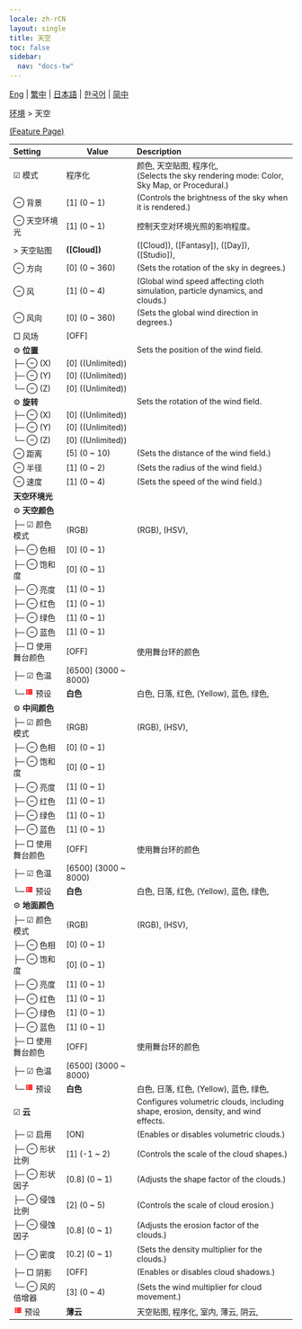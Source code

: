 ```yaml
---
locale: zh-rCN
layout: single
title: 天空
toc: false
sidebar:
  nav: "docs-tw"
---
```

[Eng](/dancexr/menu/2025.4/scene/sky) | [繁中](/tw/dancexr/menu/2025.4/scene/sky) | [日本語](/jp/dancexr/menu/2025.4/scene/sky) | [한국어](/kr/dancexr/menu/2025.4/scene/sky) | [简中](/zh/dancexr/menu/2025.4/scene/sky)

[环境](../menu#环境) > 天空



[(Feature Page)](/zh/dancexr/features/sky)

| Setting | Value | Description |
| :--- | --- | :--- |
| ☑ 模式| 程序化 | 颜色, 天空贴图, 程序化, <br/>(Selects the sky rendering mode: Color, Sky Map, or Procedural.)
|  ⊖ 背景| [1] (0 ~ 1) | (Controls the brightness of the sky when it is rendered.)
|  ⊖ 天空环境光| [1] (0 ~ 1) | 控制天空对环境光照的影响程度。
|  > 天空贴图| **([Cloud])** | ([Cloud]), ([Fantasy]), ([Day]), ([Studio]),  |
|  ⊖ 方向| [0] (0 ~ 360) | (Sets the rotation of the sky in degrees.)
|  ⊖ 风| [1] (0 ~ 4) | (Global wind speed affecting cloth simulation, particle dynamics, and clouds.)
|  ⊖ 风向| [0] (0 ~ 360) | (Sets the global wind direction in degrees.)
|  □ 风场| [OFF] | 
|  ⚙️ <b>位置</b>| | Sets the position of the wind field.
| ├─ ⊖ (X)| [0] ((Unlimited)) | 
| ├─ ⊖ (Y)| [0] ((Unlimited)) | 
| └─ ⊖ (Z)| [0] ((Unlimited)) | 
|  ⚙️ <b>旋转</b>| | Sets the rotation of the wind field.
| ├─ ⊖ (X)| [0] ((Unlimited)) | 
| ├─ ⊖ (Y)| [0] ((Unlimited)) | 
| └─ ⊖ (Z)| [0] ((Unlimited)) | 
|  ⊖ 距离| [5] (0 ~ 10) | (Sets the distance of the wind field.)
|  ⊖ 半径| [1] (0 ~ 2) | (Sets the radius of the wind field.)
|  ⊖ 速度| [1] (0 ~ 4) | (Sets the speed of the wind field.)
|  <b>天空环境光</b>|| 
|  ⚙️ <b>天空颜色</b>| | 
| ├─ ☑ 颜色模式| (RGB) | (RGB), (HSV), 
| ├─ ⊖ 色相| [0] (0 ~ 1) | 
| ├─ ⊖ 饱和度| [0] (0 ~ 1) | 
| ├─ ⊖ 亮度| [1] (0 ~ 1) | 
| ├─ ⊖ 红色| [1] (0 ~ 1) | 
| ├─ ⊖ 绿色| [1] (0 ~ 1) | 
| ├─ ⊖ 蓝色| [1] (0 ~ 1) | 
| ├─ □ 使用舞台颜色| [OFF] | 使用舞台环的颜色
| ├─ ☑ 色温| [6500] (3000 ~ 8000) | 
| └─<img src="/images/icon/ic_list.png" alt="list icon"/> 预设| **白色** | 白色, 日落, 红色, (Yellow), 蓝色, 绿色,  |
|  ⚙️ <b>中间颜色</b>| | 
| ├─ ☑ 颜色模式| (RGB) | (RGB), (HSV), 
| ├─ ⊖ 色相| [0] (0 ~ 1) | 
| ├─ ⊖ 饱和度| [0] (0 ~ 1) | 
| ├─ ⊖ 亮度| [1] (0 ~ 1) | 
| ├─ ⊖ 红色| [1] (0 ~ 1) | 
| ├─ ⊖ 绿色| [1] (0 ~ 1) | 
| ├─ ⊖ 蓝色| [1] (0 ~ 1) | 
| ├─ □ 使用舞台颜色| [OFF] | 使用舞台环的颜色
| ├─ ☑ 色温| [6500] (3000 ~ 8000) | 
| └─<img src="/images/icon/ic_list.png" alt="list icon"/> 预设| **白色** | 白色, 日落, 红色, (Yellow), 蓝色, 绿色,  |
|  ⚙️ <b>地面颜色</b>| | 
| ├─ ☑ 颜色模式| (RGB) | (RGB), (HSV), 
| ├─ ⊖ 色相| [0] (0 ~ 1) | 
| ├─ ⊖ 饱和度| [0] (0 ~ 1) | 
| ├─ ⊖ 亮度| [1] (0 ~ 1) | 
| ├─ ⊖ 红色| [1] (0 ~ 1) | 
| ├─ ⊖ 绿色| [1] (0 ~ 1) | 
| ├─ ⊖ 蓝色| [1] (0 ~ 1) | 
| ├─ □ 使用舞台颜色| [OFF] | 使用舞台环的颜色
| ├─ ☑ 色温| [6500] (3000 ~ 8000) | 
| └─<img src="/images/icon/ic_list.png" alt="list icon"/> 预设| **白色** | 白色, 日落, 红色, (Yellow), 蓝色, 绿色,  |
|  ☑ <b>云</b>| | Configures volumetric clouds, including shape, erosion, density, and wind effects.
| ├─ ☑ 启用| [ON] | (Enables or disables volumetric clouds.)
| ├─ ⊖ 形状比例| [1] (-1 ~ 2) | (Controls the scale of the cloud shapes.)
| ├─ ⊖ 形状因子| [0.8] (0 ~ 1) | (Adjusts the shape factor of the clouds.)
| ├─ ⊖ 侵蚀比例| [2] (0 ~ 5) | (Controls the scale of cloud erosion.)
| ├─ ⊖ 侵蚀因子| [0.8] (0 ~ 1) | (Adjusts the erosion factor of the clouds.)
| ├─ ⊖ 密度| [0.2] (0 ~ 1) | (Sets the density multiplier for the clouds.)
| ├─ □ 阴影| [OFF] | (Enables or disables cloud shadows.)
| └─ ⊖ 风的倍增器| [3] (0 ~ 4) | (Sets the wind multiplier for cloud movement.)
| <img src="/images/icon/ic_list.png" alt="list icon"/> 预设| **薄云** | 天空贴图, 程序化, 室内, 薄云, 阴云,  |
